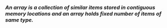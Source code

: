 ### _An array is a collection of similar items stored in contiguous memory locations and an array holds fixed number of items of same type._
